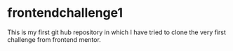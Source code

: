 # frontendchallenge1
This is my first git hub repository in which I have tried to clone the very first challenge from frontend mentor.
